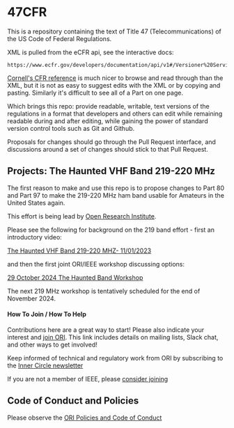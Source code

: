 # 47CFR

This is a repository containing the text of Title 47 (Telecommunications) of the US Code of Federal Regulations.

XML is pulled from the eCFR api, see the interactive docs:
```
https://www.ecfr.gov/developers/documentation/api/v1#/Versioner%20Service/get_api_versioner_v1_full__date__title__title__xml
```

[Cornell's CFR reference](https://www.law.cornell.edu/cfr/text/47) is
much nicer to browse and read through than the XML, but it is not as
easy to suggest edits with the XML or by copying and pasting. Similarly
it's difficult to see all of a Part on one page.

Which brings this repo: provide readable, writable, text versions of
the regulations in a format that developers and others can edit while
remaining readable during and after editing, while gaining the power of
standard version control tools such as Git and Github.

Proposals for changes should go through the Pull Request interface,
and discussions around a set of changes should stick to that Pull Request.

## Projects: The Haunted VHF Band 219-220 MHz
The first reason to make and use this repo is to propose changes to Part
80 and Part 97 to make the 219-220 MHz ham band usable for Amateurs in
the United States again.

This effort is being lead by [Open Research Institute](https://www.openresearch.institute/getting-started/).

Please see the following for background on the 219 band effort - first an introductory video: 

[The Haunted VHF Band 219-220 MHZ- 11/01/2023](https://www.youtube.com/watch?v=l6ds6RBufHI)

and then the first joint ORI/IEEE workshop discussing options:

[29 October 2024 The Haunted Band Workshop](https://www.youtube.com/watch?v=wGX__qcFrT4)

The next 219 MHz workshop is tentatively scheduled for the end of November 2024.

#### How To Join / How To Help
Contributions here are a great way to start! Please also indicate your interest and [join
ORI](https://www.openresearch.institute/getting-started/). This link
includes details on mailing lists, Slack chat, and other ways to get
involved!


Keep informed of technical and regulatory work from ORI by subscribing to the [Inner Circle newsletter](http://eepurl.com/h_hYzL)

If you are not a member of IEEE, please [consider joining](https://ieee.org)

## Code of Conduct and Policies
Please observe the [ORI Policies and Code of Conduct](https://www.openresearch.institute/developer-and-participant-policies/)

